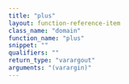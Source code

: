 ```yaml
---
title: "plus"
layout: function-reference-item
class_name: "domain"
function_name: "plus"
snippet: ""
qualifiers: ""
return_type: "varargout"
arguments: "(varargin)"
---
```


<pre class="help-text"></pre>